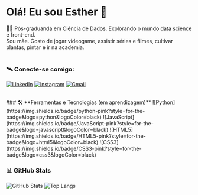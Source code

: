 
# Olá! Eu sou Esther 🖖


👩‍🚀 Pós-graduanda em Ciência de Dados. Explorando o mundo data science e front-end.  
Sou mãe. Gosto de jogar videogame, assistir séries e filmes, cultivar plantas, pintar e ir na academia. <br><br>

### 🛰 **Conecte-se comigo:**

[![LinkedIn](https://img.shields.io/badge/LinkedIn-pink?style=for-the-badge&logo=linkedin&logoColor=black)](https://www.linkedin.com/in/esther-breia-87982597) 
[![Instagram](https://img.shields.io/badge/-Instagram-pink?style=for-the-badge&logo=instagram&logoColor=black)](https://www.instagram.com/estherbreia/)
[![Gmail](https://img.shields.io/badge/Gmail-pink?style=for-the-badge&logo=gmail&logoColor=black)](mailto:estherbreia@gmail.com)

<br>
### 🛠 **Ferramentas e Tecnologias (em aprendizagem)**
![Python](https://img.shields.io/badge/python-pink?style=for-the-badge&logo=python&logoColor=black) 
![JavaScript](https://img.shields.io/badge/JavaScript-pink?style=for-the-badge&logo=javascript&logoColor=black)
![HTML5](https://img.shields.io/badge/HTML5-pink?style=for-the-badge&logo=html5&logoColor=black)
![CSS3](https://img.shields.io/badge/CSS3-pink?style=for-the-badge&logo=css3&logoColor=black)


### 📊 **GitHub Stats**  

![GitHub Stats](https://github-readme-stats.vercel.app/api?username=estherbreia&theme=default&bg_color=FFC0CB&border_color=FFC0CB&show_icons=true&icon_color=000000&title_color=000000&text_color=000000)  ![Top Langs](https://github-readme-stats.vercel.app/api/top-langs/?username=estherbreia&theme=default&bg_color=FFC0CB&border_color=FFC0CB&show_icons=true&icon_color=000000&title_color=000000&text_color=000000&langs_count=10)
